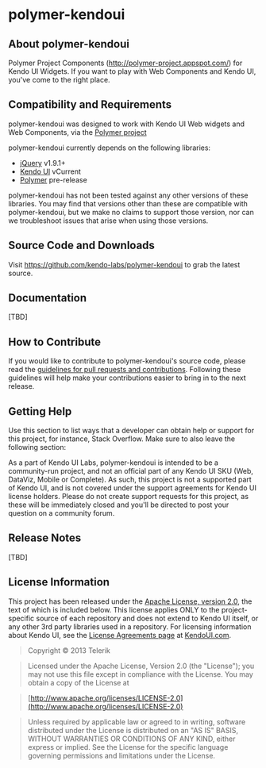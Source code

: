 # polymer-kendoui

## About polymer-kendoui

Polymer Project Components (http://polymer-project.appspot.com/) for Kendo UI Widgets. If you want to play with Web Components and Kendo UI, you've come to the right place.

## Compatibility and Requirements

polymer-kendoui was designed to work with Kendo UI Web widgets and Web Components, via the [Polymer project](http://polymer-project.appspot.com/)

polymer-kendoui currently depends on the following libraries:

- [jQuery](http://www.jquery.com) v1.9.1+
- [Kendo UI](http://www.kendoui.com) vCurrent
- [Polymer](https://github.com/Polymer/polymer) pre-release

polymer-kendoui has not been tested against any other versions of these libraries. You may find that versions other than these are compatible with polymer-kendoui, but we make no claims to support those version, nor can we troubleshoot issues that arise when using those versions.

## Source Code and Downloads

Visit https://github.com/kendo-labs/polymer-kendoui to grab the latest source.

## Documentation

[TBD]

## How to Contribute

If you would like to contribute to polymer-kendoui's source code, please read the [guidelines for pull requests and contributions](https://github.com/kendo-labs/polymer-kendoui/blob/master/CONTRIBUTING.md). Following these guidelines will help make your contributions easier to bring in to the next release.

## Getting Help

Use this section to list ways that a developer can obtain help or support for this project, for instance, Stack Overflow. Make sure to also leave the following section:

As a part of Kendo UI Labs, polymer-kendoui is intended to be a community-run project, and not an official part of any Kendo UI SKU (Web, DataViz, Mobile or Complete). As such, this project is not a supported part of Kendo UI, and is not covered under the support agreements for Kendo UI license holders. Please do not create support requests for this project, as these will be immediately closed and you'll be directed to post your question on a community forum.

## Release Notes

[TBD]

## License Information

This project has been released under the [Apache License, version 2.0](http://www.apache.org/licenses/LICENSE-2.0.html), the text of which is included below. This license applies ONLY to the project-specific source of each repository and does not extend to Kendo UI itself, or any other 3rd party libraries used in a repository. For licensing information about Kendo UI, see the [License Agreements page](https://www.kendoui.com/purchase/license-agreement.aspx) at [KendoUI.com](http://www.kendoui.com).

> Copyright © 2013 Telerik

> Licensed under the Apache License, Version 2.0 (the "License");
   you may not use this file except in compliance with the License.
   You may obtain a copy of the License at

> [http://www.apache.org/licenses/LICENSE-2.0](http://www.apache.org/licenses/LICENSE-2.0)

>  Unless required by applicable law or agreed to in writing, software
   distributed under the License is distributed on an "AS IS" BASIS,
   WITHOUT WARRANTIES OR CONDITIONS OF ANY KIND, either express or implied.
   See the License for the specific language governing permissions and
   limitations under the License.
